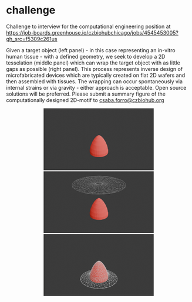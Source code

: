 # challenge
Challenge to interview for the computational engineering position at https://job-boards.greenhouse.io/czbiohubchicago/jobs/4545453005?gh_src=f5309c261us 

Given a target object (left panel) - in this case representing an in-vitro human tissue - with a defined geometry, we seek to develop a 2D tesselation (middle panel) which can wrap the target object with as little gaps as possible (right panel). This process represents inverse design of microfabricated devices which are typically created on flat 2D wafers and then assembled with tissues. The wrapping can occur spontaneously via internal strains or via gravity - either approach is acceptable. Open source solutions will be preferred. Please submit a summary figure of the computationally designed 2D-motif to csaba.forro@czbiohub.org

<p align="center">
  <img src="https://github.com/sciforro/challenge/blob/main/Tobj1.png" width="300" title="Target">
  <img src="https://github.com/sciforro/challenge/blob/main/Tobj2.png" width="300" title="2D object">
  <img src="https://github.com/sciforro/challenge/blob/main/Tobj3.png" width="300" title="Wrapping">
</p>

